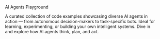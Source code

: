 AI Agents Playground

A curated collection of code examples showcasing diverse AI agents in action — from autonomous decision-makers to task-specific bots. Ideal for learning, experimenting, or building your own intelligent systems. Dive in and explore how AI agents think, plan, and act.
